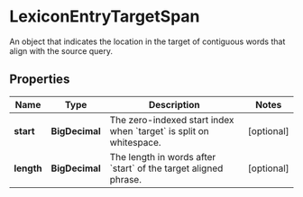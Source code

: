 

# LexiconEntryTargetSpan

An object that indicates the location in the target of contiguous words that align with the source query. 
## Properties

Name | Type | Description | Notes
------------ | ------------- | ------------- | -------------
**start** | **BigDecimal** | The zero-indexed start index when &#x60;target&#x60; is split on whitespace.  |  [optional]
**length** | **BigDecimal** | The length in words after &#x60;start&#x60; of the target aligned phrase.  |  [optional]



